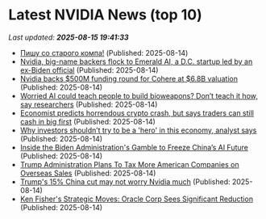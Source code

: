 # Latest NVIDIA News (top 10)
_Last updated: **2025-08-15 19:41:33**_

- [Пишу со старого компа!](https://www.linux.org.ru/forum/talks/18050756) (Published: 2025-08-14)
- [Nvidia, big-name backers flock to Emerald AI, a D.C. startup led by an ex-Biden official](https://biztoc.com/x/a4776488688e6b3e) (Published: 2025-08-14)
- [Nvidia backs $500M funding round for Cohere at $6.8B valuation](https://siliconangle.com/2025/08/14/nvidia-backs-500m-funding-round-cohere-6-8b-valuation/) (Published: 2025-08-14)
- [Worried AI could teach people to build bioweapons? Don’t teach it how, say researchers](https://fortune.com/2025/08/14/worried-ai-could-teach-people-to-build-bioweapons-dont-teach-it-how-say-researchers/) (Published: 2025-08-14)
- [Economist predicts horrendous crypto crash, but says traders can still cash in big first](https://economictimes.indiatimes.com/news/international/us/crypto-market-crash-prediction-economist-predicts-horrendous-crypto-crash-but-says-traders-can-still-cash-in-big-first/articleshow/123311659.cms) (Published: 2025-08-14)
- [Why investors shouldn’t try to be a 'hero' in this economy, analyst says](https://www.cnbc.com/2025/08/14/why-investors-shouldnt-try-to-be-a-hero-in-this-economy.html) (Published: 2025-08-14)
- [Inside the Biden Administration's Gamble to Freeze China’s AI Future](https://www.wired.com/story/chips-china-artificial-intelligence-controls/) (Published: 2025-08-14)
- [Trump Administration Plans To Tax More American Companies on Overseas Sales](https://biztoc.com/x/81728357e96d96de) (Published: 2025-08-14)
- [Trump's 15% China cut may not worry Nvidia much](https://economictimes.indiatimes.com/news/international/business/trumps-15-china-cut-may-not-worry-nvidia-much/articleshow/123312307.cms) (Published: 2025-08-14)
- [Ken Fisher's Strategic Moves: Oracle Corp Sees Significant Reduction](https://finance.yahoo.com/news/ken-fishers-strategic-moves-oracle-190218225.html) (Published: 2025-08-14)
